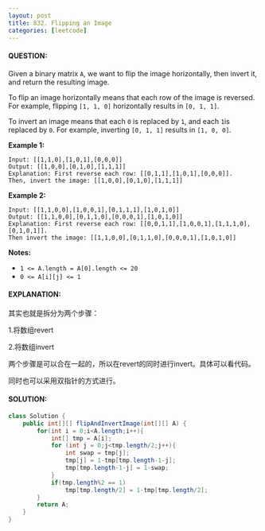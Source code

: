 ```yaml
---
layout: post
title: 832. Flipping an Image
categories: [leetcode]
---
```


#### QUESTION:

Given a binary matrix `A`, we want to flip the image horizontally, then invert it, and return the resulting image.

To flip an image horizontally means that each row of the image is reversed.  For example, flipping `[1, 1, 0]` horizontally results in `[0, 1, 1]`.

To invert an image means that each `0` is replaced by `1`, and each `1`is replaced by `0`. For example, inverting `[0, 1, 1]` results in `[1, 0, 0]`.

**Example 1:**

```
Input: [[1,1,0],[1,0,1],[0,0,0]]
Output: [[1,0,0],[0,1,0],[1,1,1]]
Explanation: First reverse each row: [[0,1,1],[1,0,1],[0,0,0]].
Then, invert the image: [[1,0,0],[0,1,0],[1,1,1]]
```

**Example 2:**

```
Input: [[1,1,0,0],[1,0,0,1],[0,1,1,1],[1,0,1,0]]
Output: [[1,1,0,0],[0,1,1,0],[0,0,0,1],[1,0,1,0]]
Explanation: First reverse each row: [[0,0,1,1],[1,0,0,1],[1,1,1,0],[0,1,0,1]].
Then invert the image: [[1,1,0,0],[0,1,1,0],[0,0,0,1],[1,0,1,0]]
```

**Notes:**

- `1 <= A.length = A[0].length <= 20`
- `0 <= A[i][j] <= 1`

#### EXPLANATION:

其实也就是拆分为两个步骤：

1.将数组revert

2.将数组invert

两个步骤是可以合在一起的，所以在revert的同时进行invert。具体可以看代码。

同时也可以采用双指针的方式进行。

#### SOLUTION:

```java
class Solution {
    public int[][] flipAndInvertImage(int[][] A) {
        for(int i = 0;i<A.length;i++){
            int[] tmp = A[i];
            for (int j = 0;j<tmp.length/2;j++){
                int swap = tmp[j];
                tmp[j] = 1-tmp[tmp.length-1-j];
                tmp[tmp.length-1-j] = 1-swap;
            }
            if(tmp.length%2 == 1)
                tmp[tmp.length/2] = 1-tmp[tmp.length/2];
        }
        return A;
    }
}
```



